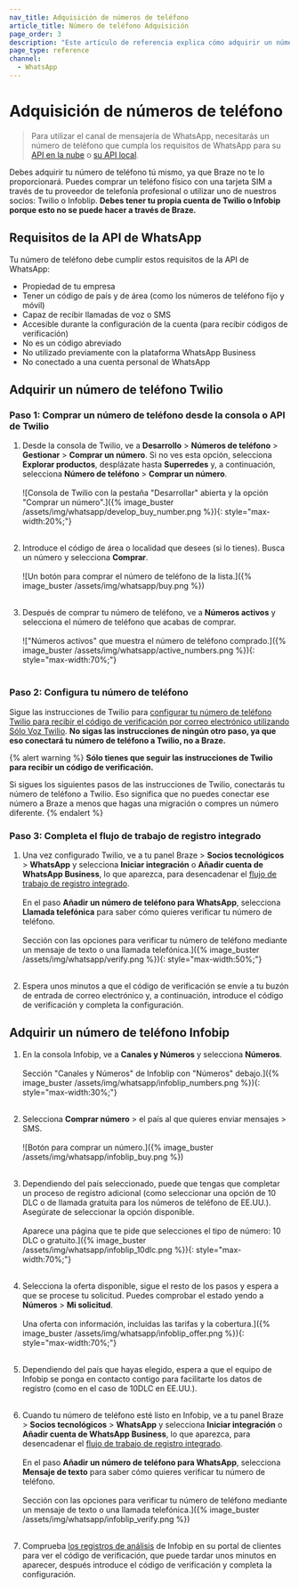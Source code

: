 ```yaml
---
nav_title: Adquisición de números de teléfono
article_title: Número de teléfono Adquisición
page_order: 3
description: "Este artículo de referencia explica cómo adquirir un número de teléfono de Twilio e Infobip."
page_type: reference
channel:
  - WhatsApp
---
```


# Adquisición de números de teléfono

> Para utilizar el canal de mensajería de WhatsApp, necesitarás un número de teléfono que cumpla los requisitos de WhatsApp para su [API en la nube](https://developers.facebook.com/docs/whatsapp/cloud-api/phone-numbers) o [su API local](https://developers.facebook.com/docs/whatsapp/on-premises/phone-numbers).

Debes adquirir tu número de teléfono tú mismo, ya que Braze no te lo proporcionará. Puedes comprar un teléfono físico con una tarjeta SIM a través de tu proveedor de telefonía profesional o utilizar uno de nuestros socios: Twilio o Infoblip. **Debes tener tu propia cuenta de Twilio o Infobip porque esto no se puede hacer a través de Braze.**

## Requisitos de la API de WhatsApp

Tu número de teléfono debe cumplir estos requisitos de la API de WhatsApp:

- Propiedad de tu empresa 
- Tener un código de país y de área (como los números de teléfono fijo y móvil)
- Capaz de recibir llamadas de voz o SMS
- Accesible durante la configuración de la cuenta (para recibir códigos de verificación)
- No es un código abreviado
- No utilizado previamente con la plataforma WhatsApp Business
- No conectado a una cuenta personal de WhatsApp

## Adquirir un número de teléfono Twilio

### Paso 1: Comprar un número de teléfono desde la consola o API de Twilio

1. Desde la consola de Twilio, ve a **Desarrollo** > **Números de teléfono** > **Gestionar** > **Comprar un número**. Si no ves esta opción, selecciona **Explorar productos**, desplázate hasta **Superredes** y, a continuación, selecciona **Número de teléfono** > **Comprar un número**. <br><br>\![Consola de Twilio con la pestaña "Desarrollar" abierta y la opción "Comprar un número".]({% image_buster /assets/img/whatsapp/develop_buy_number.png %}){: style="max-width:20%;"}<br><br>

2. Introduce el código de área o localidad que desees (si lo tienes). Busca un número y selecciona **Comprar**. <br><br> \![Un botón para comprar el número de teléfono de la lista.]({% image_buster /assets/img/whatsapp/buy.png %})<br><br>

3. Después de comprar tu número de teléfono, ve a **Números activos** y selecciona el número de teléfono que acabas de comprar. <br><br>\!["Números activos" que muestra el número de teléfono comprado.]({% image_buster /assets/img/whatsapp/active_numbers.png %}){: style="max-width:70%;"}<br><br>

### Paso 2: Configura tu número de teléfono

Sigue las instrucciones de Twilio para [configurar tu número de teléfono Twilio para recibir el código de verificación por correo electrónico utilizando Sólo Voz Twilio](https://www.twilio.com/docs/whatsapp/self-sign-up#verify-your-whatsapp-sender). **No sigas las instrucciones de ningún otro paso, ya que eso conectará tu número de teléfono a Twilio, no a Braze.**

{% alert warning %}
**Sólo tienes que seguir las instrucciones de Twilio para recibir un código de verificación.**

Si sigues los siguientes pasos de las instrucciones de Twilio, conectarás tu número de teléfono a Twilio. Eso significa que no puedes conectar ese número a Braze a menos que hagas una migración o compres un número diferente.
{% endalert %}

### Paso 3: Completa el flujo de trabajo de registro integrado

1. Una vez configurado Twilio, ve a tu panel Braze > **Socios tecnológicos** > **WhatsApp** y selecciona **Iniciar integración** o **Añadir cuenta de WhatsApp Business**, lo que aparezca, para desencadenar el [flujo de trabajo de registro integrado]({{site.baseurl}}/user_guide/message_building_by_channel/whatsapp/overview/embedded_signup/).<br><br>En el paso **Añadir un número de teléfono para WhatsApp**, selecciona **Llamada telefónica** para saber cómo quieres verificar tu número de teléfono. <br><br>Sección con las opciones para verificar tu número de teléfono mediante un mensaje de texto o una llamada telefónica.]({% image_buster /assets/img/whatsapp/verify.png %}){: style="max-width:50%;"}<br><br>

2. Espera unos minutos a que el código de verificación se envíe a tu buzón de entrada de correo electrónico y, a continuación, introduce el código de verificación y completa la configuración.

## Adquirir un número de teléfono Infobip 

1. En la consola Infobip, ve a **Canales y Números** y selecciona **Números**.<br><br>Sección "Canales y Números" de Infoblip con "Números" debajo.]({% image_buster /assets/img/whatsapp/infoblip_numbers.png %}){: style="max-width:30%;"}<br><br>

2. Selecciona **Comprar número** > el país al que quieres enviar mensajes > SMS.<br><br>\![Botón para comprar un número.]({% image_buster /assets/img/whatsapp/infoblip_buy.png %})<br><br>

3. Dependiendo del país seleccionado, puede que tengas que completar un proceso de registro adicional (como seleccionar una opción de 10 DLC o de llamada gratuita para los números de teléfono de EE.UU.). Asegúrate de seleccionar la opción disponible.<br><br>Aparece una página que te pide que selecciones el tipo de número: 10 DLC o gratuito.]({% image_buster /assets/img/whatsapp/infoblip_10dlc.png %}){: style="max-width:70%;"}<br><br>

4. Selecciona la oferta disponible, sigue el resto de los pasos y espera a que se procese tu solicitud. Puedes comprobar el estado yendo a **Números** > **Mi solicitud**. <br><br>Una oferta con información, incluidas las tarifas y la cobertura.]({% image_buster /assets/img/whatsapp/infoblip_offer.png %}){: style="max-width:70%;"}<br><br>

5. Dependiendo del país que hayas elegido, espera a que el equipo de Infobip se ponga en contacto contigo para facilitarte los datos de registro (como en el caso de 10DLC en EE.UU.).<br><br>

6. Cuando tu número de teléfono esté listo en Infobip, ve a tu panel Braze > **Socios tecnológicos** > **WhatsApp** y selecciona **Iniciar integración** o **Añadir cuenta de WhatsApp Business**, lo que aparezca, para desencadenar el [flujo de trabajo de registro integrado]({{site.baseurl}}/user_guide/message_building_by_channel/whatsapp/overview/embedded_signup/).<br><br> En el paso **Añadir un número de teléfono para WhatsApp**, selecciona **Mensaje de texto** para saber cómo quieres verificar tu número de teléfono.<br><br>Sección con las opciones para verificar tu número de teléfono mediante un mensaje de texto o una llamada telefónica.]({% image_buster /assets/img/whatsapp/infoblip_verify.png %})<br><br>

7. Comprueba [los registros de análisis](https://www.infobip.com/docs/analyze/analyze-logs) de Infobip en su portal de clientes para ver el código de verificación, que puede tardar unos minutos en aparecer, después introduce el código de verificación y completa la configuración.




